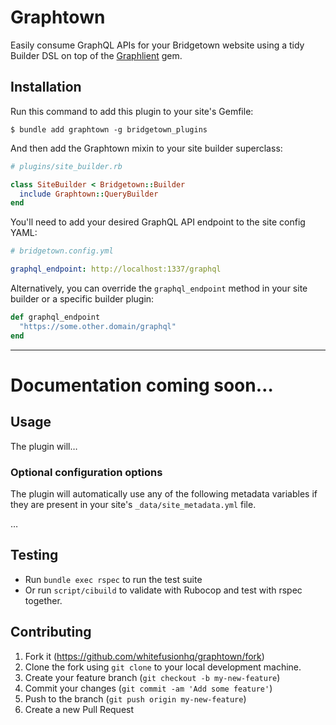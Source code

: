 # Graphtown

Easily consume GraphQL APIs for your Bridgetown website using a tidy Builder DSL on top of the [Graphlient](http://github.com/ashkan18/graphlient) gem.

## Installation

Run this command to add this plugin to your site's Gemfile:

```shell
$ bundle add graphtown -g bridgetown_plugins
```

And then add the Graphtown mixin to your site builder superclass:

```ruby
# plugins/site_builder.rb

class SiteBuilder < Bridgetown::Builder
  include Graphtown::QueryBuilder
end
```

You'll need to add your desired GraphQL API endpoint to the site config YAML:

```yaml
# bridgetown.config.yml

graphql_endpoint: http://localhost:1337/graphql
```

Alternatively, you can override the `graphql_endpoint` method in your site builder or a specific builder plugin:

```ruby
def graphql_endpoint
  "https://some.other.domain/graphql"
end
```

---

# Documentation coming soon…

## Usage

The plugin will…

### Optional configuration options

The plugin will automatically use any of the following metadata variables if they are present in your site's `_data/site_metadata.yml` file.

…

## Testing

* Run `bundle exec rspec` to run the test suite
* Or run `script/cibuild` to validate with Rubocop and test with rspec together.

## Contributing

1. Fork it (https://github.com/whitefusionhq/graphtown/fork)
2. Clone the fork using `git clone` to your local development machine.
3. Create your feature branch (`git checkout -b my-new-feature`)
4. Commit your changes (`git commit -am 'Add some feature'`)
5. Push to the branch (`git push origin my-new-feature`)
6. Create a new Pull Request